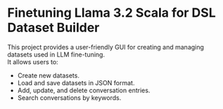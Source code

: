 # Finetuning Llama 3.2 Scala for DSL Dataset Builder

This project provides a user-friendly GUI for creating and managing datasets used in LLM fine-tuning.  
It allows users to:

- Create new datasets.
- Load and save datasets in JSON format.
- Add, update, and delete conversation entries.
- Search conversations by keywords.
